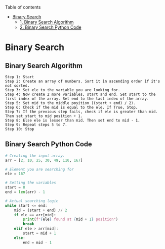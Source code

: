 Table of contents

- [Binary Search](#binary-search)
  - [1. Binary Search Algorithm](#binary-search-algorithm)
  - [2. Binary Search Python Code](#) 

# Binary Search

## Binary Search Algorithm
```
Step 1: Start
Step 2: Create an array of numbers. Sort it in ascending order if it's not sorted.
Step 3: Set ele to the variable you are looking for.
Step 4: Now create 2 more variables, start and end. Set start to the first index of the array. Set end to the last index of the array. 
Step 5: Set mid to the middle position ((start + end) / 2).
Step 6: Check if the mid is equal to the ele. If True, Stop.
Step 7: If the previous step fails, check if ele is greater than mid. Then set start to mid position + 1.
Step 8: Else ele is lesser than mid. Then set end to mid - 1.
Step 9: Repeat steps 5 to 7.
Step 10: Stop
```

## Binary Search Python Code
```python
# Creating the input array.
arr = [2, 10, 25, 30, 49, 110, 167]

# Element you are searching for
ele = 167

# Setting the variables
start = 0
end = len(arr) - 1

# Actual searching logic
while start <= end:
    mid = (start + end) // 2
    if ele == arr[mid]:
        print(f"{ele} found at {mid + 1} position")
        break
    elif ele > arr[mid]:
        start = mid + 1
    else:
        end = mid - 1
```